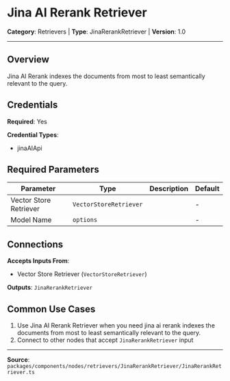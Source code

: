 # Jina AI Rerank Retriever

**Category**: Retrievers | **Type**: JinaRerankRetriever | **Version**: 1.0

---

## Overview

Jina AI Rerank indexes the documents from most to least semantically relevant to the query.

## Credentials

**Required**: Yes

**Credential Types**:
- jinaAIApi

## Required Parameters

| Parameter | Type | Description | Default |
|-----------|------|-------------|---------|
| Vector Store Retriever | `VectorStoreRetriever` |  | - |
| Model Name | `options` |  | - |

## Connections

**Accepts Inputs From**:
- Vector Store Retriever (`VectorStoreRetriever`)

**Outputs**: `JinaRerankRetriever`

## Common Use Cases

1. Use Jina AI Rerank Retriever when you need jina ai rerank indexes the documents from most to least semantically relevant to the query.
2. Connect to other nodes that accept `JinaRerankRetriever` input

---

**Source**: `packages/components/nodes/retrievers/JinaRerankRetriever/JinaRerankRetriever.ts`